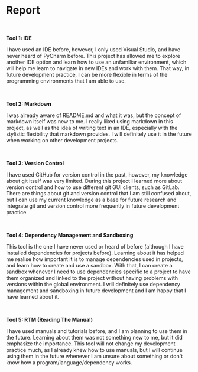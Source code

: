 Report
======

<br />

__Tool 1: IDE__

I have used an IDE before, however, I only used Visual Studio, and have never heard of PyCharm before. This project has 
allowed me to explore another IDE option and learn how to use an unfamiliar environment, which will help me learn to 
navigate in new IDEs and work with them. That way, in future development practice, I can be more flexible in terms of 
the programming environments that I am able to use.

<br />

__Tool 2: Markdown__

I was already aware of README.md and what it was, but the concept of markdown itself was new to me. I really liked 
using markdown in this project, as well as the idea of writing text in an IDE, especially with the stylistic flexibility 
that markdown provides. I will definitely use it in the future when working on other development projects.

<br />

__Tool 3: Version Control__

I have used GitHub for version control in the past, however, my knowledge about git itself was very limited. During this 
project I learned more about version control and how to use different git GUI clients, such as GitLab. There are things 
about git and version control that I am still confused about, but I can use my current knowledge as a base for future 
research and integrate git and version control more frequently in future development practice.

<br />

__Tool 4: Dependency Management and Sandboxing__

This tool is the one I have never used or heard of before (although I have installed dependencies for projects before). 
Learning about it has helped me realise how important it is to manage dependencies used in projects, and learn how to 
create and use a sandbox. With that, I can create a sandbox whenever I need to use dependencies specific to a project to 
have them organized and linked to the project without having problems with versions within the global environment. I will 
definitely use dependency management and sandboxing in future development and I am happy that I have learned about it.

<br />

__Tool 5: RTM (Reading The Manual)__

I have used manuals and tutorials before, and I am planning to use them in the future. Learning about them was not 
something new to me, but it did emphasize the importance. This tool will not change my development practice much, 
as I already knew how to use manuals, but I will continue using them in the future whenever I am unsure about something 
or don't know how a program/language/dependency works.